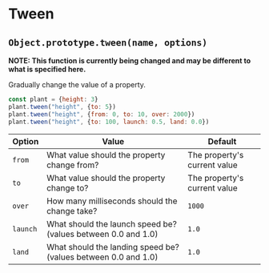 # Tween

## `Object.prototype.tween(name, options)`

**NOTE: This function is currently being changed and may be different to what is specified here.**

Gradually change the value of a property.

```javascript
const plant = {height: 3}
plant.tween("height", {to: 5})
plant.tween("height", {from: 0, to: 10, over: 2000})
plant.tween("height", {to: 100, launch: 0.5, land: 0.0})
```

| Option   | Value                                                          | Default                      |
| -------- | -------------------------------------------------------------- | ---------------------------- |
| `from`   | What value should the property change from?                    | The property's current value |
| `to`     | What value should the property change to?                      | The property's current value |
| `over`   | How many milliseconds should the change take?                  | `1000`                       |
| `launch` | What should the launch speed be? (values between 0.0 and 1.0)  | `1.0`                        |
| `land`   | What should the landing speed be? (values between 0.0 and 1.0) | `1.0`                        |

